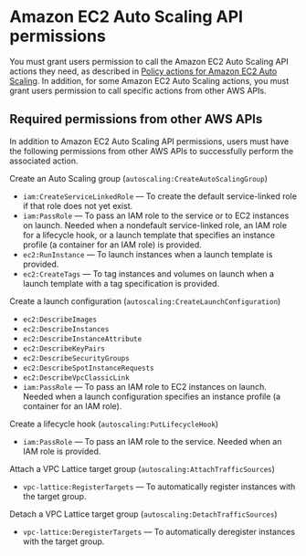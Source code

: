 # Amazon EC2 Auto Scaling API permissions<a name="ec2-auto-scaling-api-permissions"></a>

You must grant users permission to call the Amazon EC2 Auto Scaling API actions they need, as described in [Policy actions for Amazon EC2 Auto Scaling](control-access-using-iam.md#security_iam_service-with-iam-id-based-policies-actions)\. In addition, for some Amazon EC2 Auto Scaling actions, you must grant users permission to call specific actions from other AWS APIs\.

## Required permissions from other AWS APIs<a name="required-API-permissions"></a>

In addition to Amazon EC2 Auto Scaling API permissions, users must have the following permissions from other AWS APIs to successfully perform the associated action\.

Create an Auto Scaling group \(`autoscaling:CreateAutoScalingGroup`\)  
+ `iam:CreateServiceLinkedRole` — To create the default service\-linked role if that role does not yet exist\.
+ `iam:PassRole` — To pass an IAM role to the service or to EC2 instances on launch\. Needed when a nondefault service\-linked role, an IAM role for a lifecycle hook, or a launch template that specifies an instance profile \(a container for an IAM role\) is provided\.
+ `ec2:RunInstance` — To launch instances when a launch template is provided\.
+ `ec2:CreateTags` — To tag instances and volumes on launch when a launch template with a tag specification is provided\.

Create a launch configuration \(`autoscaling:CreateLaunchConfiguration`\)  
+ `ec2:DescribeImages`
+ `ec2:DescribeInstances`
+ `ec2:DescribeInstanceAttribute`
+ `ec2:DescribeKeyPairs`
+ `ec2:DescribeSecurityGroups`
+ `ec2:DescribeSpotInstanceRequests`
+ `ec2:DescribeVpcClassicLink`
+ `iam:PassRole` — To pass an IAM role to EC2 instances on launch\. Needed when a launch configuration specifies an instance profile \(a container for an IAM role\)\.

Create a lifecycle hook \(`autoscaling:PutLifecycleHook`\)  
+ `iam:PassRole` — To pass an IAM role to the service\. Needed when an IAM role is provided\.

Attach a VPC Lattice target group \(`autoscaling:AttachTrafficSources`\)  
+ `vpc-lattice:RegisterTargets` — To automatically register instances with the target group\.

Detach a VPC Lattice target group \(`autoscaling:DetachTrafficSources`\)  
+ `vpc-lattice:DeregisterTargets` — To automatically deregister instances with the target group\.